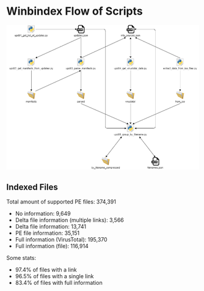 # Winbindex Flow of Scripts

![winbindex-scripts-flow.png](winbindex-scripts-flow.png)

## Indexed Files

<!--FileStats-->
Total amount of supported PE files: 374,391

* No information: 9,649
* Delta file information (multiple links): 3,566
* Delta file information: 13,741
* PE file information: 35,151
* Full information (VirusTotal): 195,370
* Full information (file): 116,914

Some stats:

* 97.4% of files with a link
* 96.5% of files with a single link
* 83.4% of files with full information
<!--/FileStats-->
